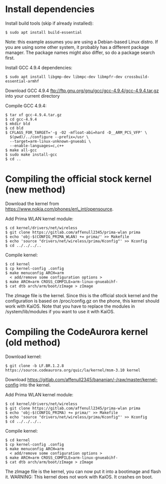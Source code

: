 # Install dependencies
Install build tools (skip if already installed):

    $ sudo apt install build-essential

Note: this example assumes you are using a Debian-based Linux distro. If you
are using some other system, it probably has a different package manager. The
package names might also differ, so do a package search first.

Install GCC 4.9.4 dependencies:

    $ sudo apt install libgmp-dev libmpc-dev libmpfr-dev crossbuild-essential-armhf

Download GCC 4.9.4 <ftp://ftp.gnu.org/gnu/gcc/gcc-4.9.4/gcc-4.9.4.tar.gz>
into your current directory

Compile GCC 4.9.4:

    $ tar xf gcc-4.9.4.tar.gz
    $ cd gcc-4.9.4
    $ mkdir bld
    $ cd bld
    $ CFLAGS_FOR_TARGET='-g -O2 -mfloat-abi=hard -D__ARM_PCS_VFP' \
      $(pwd)/../configure --prefix=/usr \
      --target=arm-linux-unknown-gnueabi \
      --enable-languages=c,c++
    $ make all-gcc
    $ sudo make install-gcc
    $ cd ..

# Compiling the official stock kernel (new method)

Download the kernel from https://www.nokia.com/phones/en\_int/opensource.

Add Prima WLAN kernel module:

    $ cd kernel/drivers/net/wireless
    $ git clone https://gitlab.com/affenull2345/prima-wlan prima
    $ echo 'obj-$(CONFIG_PRIMA_WLAN) += prima/' >> Makefile
    $ echo 'source "drivers/net/wireless/prima/Kconfig"' >> Kconfig
    $ cd ../../../..

Compile kernel:

    $ cd kernel
    $ cp kernel-config .config
    $ make menuconfig ARCH=arm
      < add/remove some configuration options >
    $ make ARCH=arm CROSS_COMPILE=arm-linux-gnueabihf-
    $ cat dtb arch/arm/boot/zImage > zImage

The zImage file is the kernel.
Since this is the official stock kernel and the configuration is based on
/proc/config.gz on the phone, this kernel should work with KaiOS.
Note that you have to replace the modules in /system/lib/modules if you want to
use it with KaiOS.

# Compiling the CodeAurora kernel (old method)

Download kernel:

    $ git clone -b LF.BR.1.2.8 https://source.codeaurora.org/quic/la/kernel/msm-3.10 kernel

Download <https://gitlab.com/affenull2345/bananian/-/raw/master/kernel-config>
into the kernel.

Add Prima WLAN kernel module:

    $ cd kernel/drivers/net/wireless
    $ git clone https://gitlab.com/affenull2345/prima-wlan prima
    $ echo 'obj-$(CONFIG_PRIMA) += prima/' >> Makefile
    $ echo 'source "drivers/net/wireless/prima/Kconfig"' >> Kconfig
    $ cd ../../../..

Compile kernel:

    $ cd kernel
    $ cp kernel-config .config
    $ make menuconfig ARCH=arm
      < add/remove some configuration options >
    $ make ARCH=arm CROSS_COMPILE=arm-linux-gnueabihf-
    $ cat dtb arch/arm/boot/zImage > zImage

The zImage file is the kernel, you can now put it into a bootimage and flash it.
WARNING: This kernel does not work with KaiOS. It crashes on boot.
